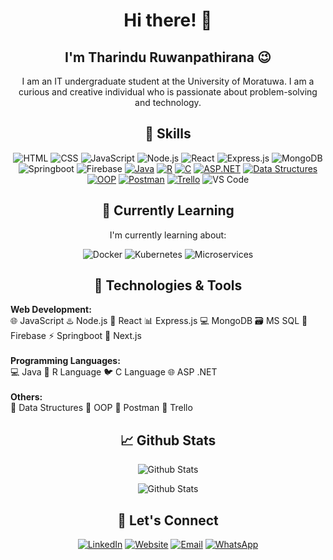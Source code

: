 <!-- Header -->


<!-- Introduction -->
<h1 align="center">Hi there! 👋</h1>
<h2 align="center">I'm Tharindu Ruwanpathirana 😉 </h2>
<p align="center">I am an IT undergraduate student at the University of Moratuwa. I am a curious and creative individual who is passionate about problem-solving and technology.</p>

<!-- Skills -->
<h2 align="center">🚀 Skills</h2>

<p align="center">
  <img src="https://img.shields.io/badge/HTML-5E463B?style=for-the-badge&logo=html5&logoColor=white" alt="HTML">
  <img src="https://img.shields.io/badge/CSS-264DE4?style=for-the-badge&logo=css3&logoColor=white" alt="CSS">
  <img src="https://img.shields.io/badge/JavaScript-F7DF1E?style=for-the-badge&logo=javascript&logoColor=white" alt="JavaScript">
  <img src="https://img.shields.io/badge/Node.js-339933?style=for-the-badge&logo=node.js&logoColor=white" alt="Node.js">
  <img src="https://img.shields.io/badge/React-61DAFB?style=for-the-badge&logo=react&logoColor=white" alt="React">
  <img src="https://img.shields.io/badge/Express.js-000000?style=for-the-badge&logo=express&logoColor=white" alt="Express.js">
  
  <img src="https://img.shields.io/badge/MongoDB-47A248?style=for-the-badge&logo=mongodb&logoColor=white" alt="MongoDB">
  <img src="https://img.shields.io/badge/Spring_Boot-6DB33F?style=for-the-badge&logo=spring-boot&logoColor=white" alt="Springboot">
  <img src="https://img.shields.io/badge/Firebase-FFCA28?style=for-the-badge&logo=firebase&logoColor=white" alt="Firebase">
   <a href="#"><img src="https://img.shields.io/badge/Java-ED8B00?style=for-the-badge&logo=java&logoColor=white" alt="Java"></a>
  <a href="#"><img src="https://img.shields.io/badge/R-276DC3?style=for-the-badge&logo=r&logoColor=white" alt="R"></a>
  <a href="#"><img src="https://img.shields.io/badge/C-00599C?style=for-the-badge&logo=c&logoColor=white" alt="C"></a>
  <a href="#"><img src="https://img.shields.io/badge/ASP.NET-5C2D91?style=for-the-badge&logo=.net&logoColor=white" alt="ASP.NET"></a>
  <a href="#"><img src="https://img.shields.io/badge/Data%20Structures-0E2F56?style=for-the-badge" alt="Data Structures"></a>
  <a href="#"><img src="https://img.shields.io/badge/OOP-5B4CAC?style=for-the-badge" alt="OOP"></a>
  <a href="#"><img src="https://img.shields.io/badge/Postman-FF6C37?style=for-the-badge&logo=postman&logoColor=white" alt="Postman"></a>
  <a href="#"><img src="https://img.shields.io/badge/Trello-0079BF?style=for-the-badge&logo=trello&logoColor=white" alt="Trello"></a>
  <img src="https://img.shields.io/badge/Visual%20Studio%20Code-007ACC?style=for-the-badge&logo=visual-studio-code&logoColor=white" alt="VS Code">
</p>

<!-- Currently Learning -->
<h2 align="center">🌱 Currently Learning</h2>

<p align="center">I'm currently learning about:</p>

<p align="center">
  <img src="https://img.shields.io/badge/Docker-2496ED?style=for-the-badge&logo=docker&logoColor=white" alt="Docker">
  <img src="https://img.shields.io/badge/Kubernetes-326CE5?style=for-the-badge&logo=kubernetes&logoColor=white" alt="Kubernetes">
  <img src="https://img.shields.io/badge/Microservices-000000?style=for-the-badge&logo=microservices&logoColor=white" alt="Microservices">
</p>

<!-- Technologies & Tools -->
<h2 align="center">🔧 Technologies & Tools</h2>

<p>
  <b>Web Development:</b><br>
  🌐 JavaScript
  ♨️ Node.js
  🌟 React
  📊 Express.js
  💻 MongoDB
  🗃️ MS SQL
  📡 Firebase
  ⚡ Springboot
  📡 Next.js<br><br> 
  <b>Programming Languages:</b><br>
  💻 Java
  🐍 R Language
  🐦 C Language
  🌐 ASP .NET<br><br>
  <b>Others:</b><br>
  📝 Data Structures
  🧱 OOP
  📮 Postman
  📌 Trello<br>
</p>

<!-- Github Stats -->
<h2 align="center">📈 Github Stats</h2>

<p align="center">
  <img src="https://github-readme-stats.vercel.app/api?username=tharindu432&show_icons=true&theme=radical" alt="Github Stats">
</p>
<p align="center">
  <img src="https://github-readme-stats.vercel.app/api/top-langs/?username=tharindu432&layout=donut&theme=radical" alt="Github Stats">
</p>

<!-- Let's Connect -->
<h2 align="center">🤝 Let's Connect</h2>

<p align="center">
  <a href="https://www.linkedin.com/in/tharindu-chathuranga-ruwanpathirana-5917a520a/"><img src="https://img.shields.io/badge/-LinkedIn-blue?style=for-the-badge&logo=Linkedin&logoColor=white" alt="LinkedIn"></a>
  <a href="https://ruwanpathiranatc.netlify.app/"><img src="https://img.shields.io/badge/-Website-blue?style=for-the-badge&logo=Google-Chrome&logoColor=white" alt="Website"></a>
  <a href="mailto:chathuranga.rp20000@gmail.com"><img src="https://img.shields.io/badge/-Email-blue?style=for-the-badge&logo=Gmail&logoColor=white" alt="Email"></a>
  <a href="https://wa.me/+94764492334"><img src="https://img.shields.io/badge/-WhatsApp-blue?style=for-the-badge&logo=WhatsApp&logoColor=white" alt="WhatsApp"></a>
</p>
